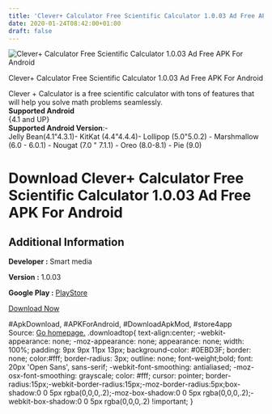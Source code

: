 ```yaml
---
title: 'Clever+ Calculator Free Scientific Calculator 1.0.03 Ad Free APK For Android'
date: 2020-01-24T08:42:00+01:00
draft: false
---
```


![Clever+ Calculator Free Scientific Calculator 1.0.03 Ad Free APK For Android](https://i1.wp.com/apkhome.net/wp-content/uploads/2020/01/Clever-Calculator-Free-Scientific-Calculator-1.0.03-Ad-Free.png "Clever+ Calculator Free Scientific Calculator 1.0.03 Ad Free APK For Android")

  

Clever+ Calculator Free Scientific Calculator 1.0.03 Ad Free APK For Android

Clever + Calculator is a free scientific calculator with tons of features that will help you solve math problems seamlessly.  
**Supported Android**  
{4.1 and UP}  
**Supported Android Version**:-  
Jelly Bean(4.1"4.3.1)- KitKat (4.4"4.4.4)- Lollipop (5.0"5.0.2) - Marshmallow (6.0 - 6.0.1) - Nougat (7.0 " 7.1.1) - Oreo (8.0-8.1) - Pie (9.0)

Download Clever+ Calculator Free Scientific Calculator 1.0.03 Ad Free APK For Android
=====================================================================================

Additional Information
----------------------

**Developer :** Smart media

**Version :** 1.0.03

**Google Play :** [PlayStore](https://play.google.com/store/apps/details?id=clever.scientific.calculator)

  

[Download Now](https://store4app.co/post/clever-calculator-free-scientific-calculator-1-0-03-ad-free-apk-for-android_1579765406)

  
#ApkDownload, #APKForAndroid, #DownloadApkMod, #store4app  
Source: [Go homepage.](https://store4app.co/post/clever-calculator-free-scientific-calculator-1-0-03-ad-free-apk-for-android_1579765406) .downloadtop{ text-align:center; -webkit-appearance: none; -moz-appearance: none; appearance: none; width: 100%; padding: 9px 9px 11px 13px; background-color: #0EBD3F; border: none; color:#fff; border-radius: 3px; outline: none; font-weight;bold; font: 20px 'Open Sans', sans-serif; -webkit-font-smoothing: antialiased; -moz-osx-font-smoothing: grayscale; color: #fff; cursor: pointer; border-radius:15px;-webkit-border-radius:15px;-moz-border-radius:5px;box-shadow:0 0 5px rgba(0,0,0,.2);-moz-box-shadow:0 0 5px rgba(0,0,0,.2);-webkit-box-shadow:0 0 5px rgba(0,0,0,.2) !important; }